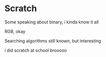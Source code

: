 
# Scratch

Some speaking about binary, i kinda know it all  

RGB, okay

Searching algorithms still known, but interesting

i did scratch at school brooooo

